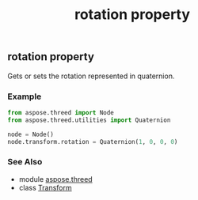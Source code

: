 ﻿---
title: rotation property
second_title: Aspose.3D for Python via .NET API References
description: 
type: docs
weight: 240
url: /python-net/aspose.threed/transform/rotation/
is_root: false
---

## rotation property


Gets or sets the rotation represented in quaternion.

### Example 


```python
from aspose.threed import Node
from aspose.threed.utilities import Quaternion

node = Node()
node.transform.rotation = Quaternion(1, 0, 0, 0)

```

### See Also
* module [aspose.threed](../../)
* class [Transform](/3d/python-net/aspose.threed/transform)
